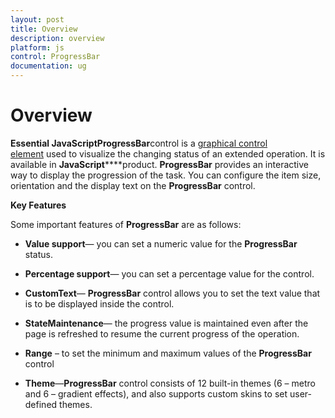 ```yaml
---
layout: post
title: Overview
description: overview
platform: js
control: ProgressBar
documentation: ug
---
```


# Overview

**Essential JavaScript****Progress****Bar**control is a [graphical control element](http://en.wikipedia.org/wiki/Graphical_control_element) used to visualize the changing status of an extended operation. It is available in **JavaScript******product. **ProgressBar** provides an interactive way to display the progression of the task. You can configure the item size, orientation and the display text on the **ProgressBar** control.

**Key Features**

Some important features of **ProgressBar** are as follows:

* **Value support**— you can set a numeric value for the **ProgressBar** status.

* **Percentage support**— you can set a percentage value for the control.

* **CustomText**— **ProgressBar** control allows you to set the text value that is to be displayed inside the control.

* **StateMaintenance**— the progress value is maintained even after the page is refreshed to resume the current progress of the operation.

* **Range** – to set the minimum and maximum values of the **ProgressBar** control

* **Theme**—**ProgressBar** control consists of 12 built-in themes (6 – metro and 6 – gradient effects), and also supports custom skins to set user-defined themes.

